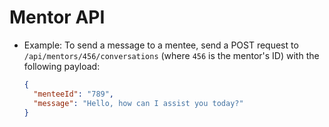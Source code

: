 # Mentor API

- Example: To send a message to a mentee, send a POST request to `/api/mentors/456/conversations` (where `456` is the mentor's ID) with the following payload:

  ```json
  {
    "menteeId": "789",
    "message": "Hello, how can I assist you today?"
  }
  ```
